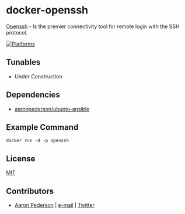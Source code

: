 # docker-openssh

[Openssh](https://www.openssh.com) - Is the premier connectivity tool for remote login with the SSH protocol.

[![Platforms](http://img.shields.io/badge/platforms-ubuntu-lightgrey.svg?style=flat)](#)

Tunables
--------
* Under Construction

Dependencies
------------
* [aaronpederson/ubuntu-ansible](https://github.com/aaronpederson/docker-ubuntu-ansible)

Example Command
----------------
```
docker run -d -p openssh
```

License
-------
[MIT](https://tldrlegal.com/license/mit-license)

Contributors
------------
* [Aaron Pederson](https://aaronpederson.github.io) | [e-mail](mailto:aaronpederson@gmail.com) | [Twitter](https://twitter.com/GunFuSamurai)
